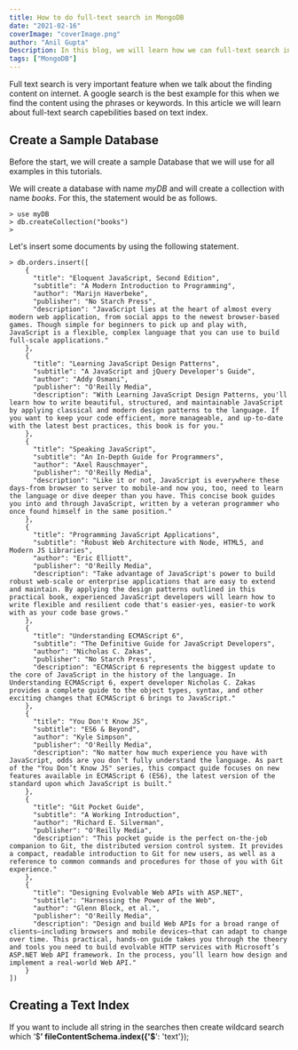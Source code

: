 ```yaml
---
title: How to do full-text search in MongoDB
date: "2021-02-16"
coverImage: "coverImage.png"
author: "Anil Gupta"
Description: In this blog, we will learn how we can full-text search in MongoDB using text index.
tags: ["MongoDB"]
---
```


Full text search is very important feature when we talk about the finding content on internet. A google search is the best example for this when we find the content using the phrases or keywords. In this article we will learn about full-text search capebilities based on text index.

## Create a Sample Database

Before the start, we will create a sample Database that we will use for all examples in this tutorials.

We will create a database with name _myDB_ and will create a collection with name _books_. For this, the statement would be as follows.


```
> use myDB
> db.createCollection("books")
>
```

Let's insert some documents by using the following statement.

```
> db.orders.insert([
	{
      "title": "Eloquent JavaScript, Second Edition",
      "subtitle": "A Modern Introduction to Programming",
      "author": "Marijn Haverbeke",
      "publisher": "No Starch Press",
      "description": "JavaScript lies at the heart of almost every modern web application, from social apps to the newest browser-based games. Though simple for beginners to pick up and play with, JavaScript is a flexible, complex language that you can use to build full-scale applications."
    },
    {
      "title": "Learning JavaScript Design Patterns",
      "subtitle": "A JavaScript and jQuery Developer's Guide",
      "author": "Addy Osmani",
      "publisher": "O'Reilly Media",
      "description": "With Learning JavaScript Design Patterns, you'll learn how to write beautiful, structured, and maintainable JavaScript by applying classical and modern design patterns to the language. If you want to keep your code efficient, more manageable, and up-to-date with the latest best practices, this book is for you."
    },
    {
      "title": "Speaking JavaScript",
      "subtitle": "An In-Depth Guide for Programmers",
      "author": "Axel Rauschmayer",
      "publisher": "O'Reilly Media",
      "description": "Like it or not, JavaScript is everywhere these days-from browser to server to mobile-and now you, too, need to learn the language or dive deeper than you have. This concise book guides you into and through JavaScript, written by a veteran programmer who once found himself in the same position."
    },
    {
      "title": "Programming JavaScript Applications",
      "subtitle": "Robust Web Architecture with Node, HTML5, and Modern JS Libraries",
      "author": "Eric Elliott",
      "publisher": "O'Reilly Media",
      "description": "Take advantage of JavaScript's power to build robust web-scale or enterprise applications that are easy to extend and maintain. By applying the design patterns outlined in this practical book, experienced JavaScript developers will learn how to write flexible and resilient code that's easier-yes, easier-to work with as your code base grows."
    },
    {
      "title": "Understanding ECMAScript 6",
      "subtitle": "The Definitive Guide for JavaScript Developers",
      "author": "Nicholas C. Zakas",
      "publisher": "No Starch Press",
      "description": "ECMAScript 6 represents the biggest update to the core of JavaScript in the history of the language. In Understanding ECMAScript 6, expert developer Nicholas C. Zakas provides a complete guide to the object types, syntax, and other exciting changes that ECMAScript 6 brings to JavaScript."
    },
    {
      "title": "You Don't Know JS",
      "subtitle": "ES6 & Beyond",
      "author": "Kyle Simpson",
      "publisher": "O'Reilly Media",
      "description": "No matter how much experience you have with JavaScript, odds are you don’t fully understand the language. As part of the "You Don’t Know JS" series, this compact guide focuses on new features available in ECMAScript 6 (ES6), the latest version of the standard upon which JavaScript is built."
    },
    {
      "title": "Git Pocket Guide",
      "subtitle": "A Working Introduction",
      "author": "Richard E. Silverman",
      "publisher": "O'Reilly Media",
      "description": "This pocket guide is the perfect on-the-job companion to Git, the distributed version control system. It provides a compact, readable introduction to Git for new users, as well as a reference to common commands and procedures for those of you with Git experience."
    },
    {
      "title": "Designing Evolvable Web APIs with ASP.NET",
      "subtitle": "Harnessing the Power of the Web",
      "author": "Glenn Block, et al.",
      "publisher": "O'Reilly Media",
      "description": "Design and build Web APIs for a broad range of clients—including browsers and mobile devices—that can adapt to change over time. This practical, hands-on guide takes you through the theory and tools you need to build evolvable HTTP services with Microsoft’s ASP.NET Web API framework. In the process, you’ll learn how design and implement a real-world Web API."
    }
])
```

## Creating a Text Index

If you want to include all string in the searches then create wildcard search which ‘$**’
fileContentSchema.index({'$**': 'text'});